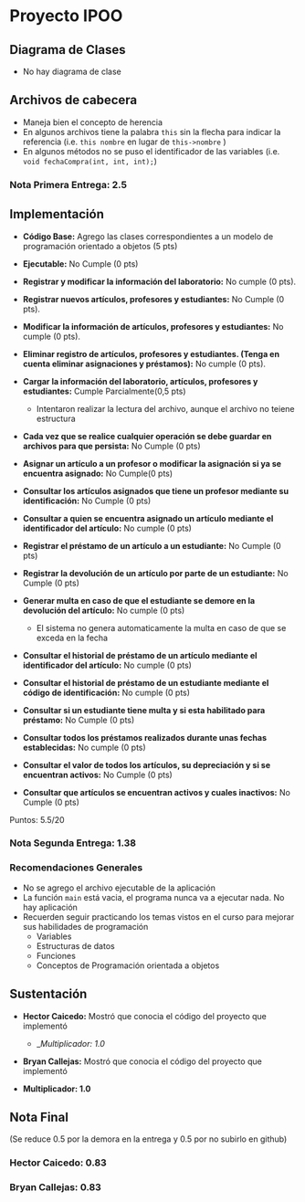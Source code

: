 # Proyecto IPOO

## Diagrama de Clases

* No hay diagrama de clase

## Archivos de cabecera

* Maneja bien el concepto de herencia
* En algunos archivos tiene la palabra `this` sin la flecha para indicar la referencia (i.e. `this nombre` en lugar de `this->nombre` )
* En algunos métodos no se puso el identificador de las variables (i.e. `void fechaCompra(int, int, int);`)

### Nota Primera Entrega: 2.5

## Implementación

* __Código Base:__ Agrego las clases correspondientes a un modelo de programación orientado a objetos (5 pts)

* __Ejecutable:__ No Cumple (0 pts)

* __Registrar y modificar la información del laboratorio:__ No cumple (0 pts). 
  
* __Registrar nuevos artículos, profesores y estudiantes:__ No Cumple (0 pts). 
    
* __Modificar la información de artículos, profesores y estudiantes:__ No cumple (0 pts). 
    
* __Eliminar registro de artículos, profesores y estudiantes. (Tenga en cuenta eliminar asignaciones y préstamos):__ No cumple (0 pts).

* __Cargar la información del laboratorio, artículos, profesores y estudiantes:__ Cumple Parcialmente(0,5 pts)
    * Intentaron realizar la lectura del archivo, aunque el archivo no teiene estructura
    
* __Cada  vez  que  se  realice  cualquier  operación  se  debe  guardar  en  archivos  para  que persista:__ No Cumple (0 pts)
    
* __Asignar un artículo a un profesor o modificar la asignación si ya se encuentra asignado:__ No Cumple(0 pts)
   
* __Consultar los artículos asignados que tiene un profesor mediante su identificación:__ No Cumple (0 pts)

* __Consultar a quien se encuentra asignado un artículo mediante el identificador del artículo:__ No cumple (0 pts)
        
* __Registrar el préstamo de un artículo a un estudiante:__ No Cumple (0 pts)
    
* __Registrar la devolución de un artículo por parte de un estudiante:__ No Cumple (0 pts)

* __Generar multa en caso de que el estudiante se demore en la devolución del artículo:__ No cumple (0 pts)
    * El sistema no genera automaticamente la multa en caso de que se exceda en la fecha
    
* __Consultar el historial de préstamo de un artículo mediante el identificador del artículo:__ No cumple (0 pts)

* __Consultar el historial de préstamo de un estudiante mediante el código de identificación:__ No cumple (0 pts)

* __Consultar si un estudiante tiene multa y si esta habilitado para préstamo:__ No Cumple (0 pts)

* __Consultar todos los préstamos realizados durante unas fechas establecidas:__ No cumple (0 pts)

* __Consultar el valor de todos los artículos, su depreciación y si se encuentran activos:__ No Cumple (0 pts)

* __Consultar que artículos se encuentran activos y cuales inactivos:__ No Cumple (0 pts)

Puntos: 5.5/20

### Nota Segunda Entrega: 1.38

### Recomendaciones Generales 

* No se agrego el archivo ejecutable de la aplicación
* La función `main` está vacia, el programa nunca va a ejecutar nada. No hay aplicación
* Recuerden seguir practicando los temas vistos en el curso para mejorar sus habilidades de programación
    * Variables
    * Estructuras de datos
    * Funciones
    * Conceptos de Programación orientada a objetos 

## Sustentación

* __Hector Caicedo:__ Mostró que conocia el código del proyecto que implementó 
    * __Multiplicador: 1.0_ 
    
* __Bryan Callejas:__ Mostró que conocia el código del proyecto que implementó  
* __Multiplicador: 1.0__

## Nota Final 

(Se reduce 0.5 por la demora en la entrega y 0.5 por no subirlo en github)

### Hector Caicedo: 0.83

### Bryan Callejas: 0.83

